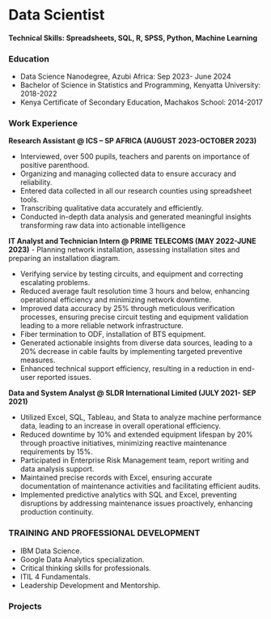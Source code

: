 # Data Scientist

#### Technical Skills: Spreadsheets, SQL, R, SPSS, Python, Machine Learning

### Education
-	Data Science Nanodegree, Azubi Africa:  Sep 2023- June 2024
-	Bachelor of Science in Statistics and Programming, Kenyatta University: 2018-2022
-	Kenya Certificate of Secondary Education, Machakos School:  2014-2017

### Work Experience
**Research Assistant @ ICS – SP AFRICA (AUGUST 2023-OCTOBER  2023)**
-	Interviewed, over 500 pupils, teachers and parents on importance of positive parenthood. 
-	Organizing and managing collected data to ensure accuracy and reliability.
-	Entered data collected in all our research counties using spreadsheet tools.
-	Transcribing qualitative data accurately and efficiently.
-	Conducted in-depth data analysis and generated meaningful insights transforming raw data into actionable intelligence
  
**IT Analyst and Technician Intern @ PRIME TELECOMS (MAY 2022-JUNE  2023)**
 	-	Planning network installation, assessing installation sites and preparing an installation diagram.
  -	Verifying service by testing circuits, and equipment and correcting escalating problems.
  -	Reduced average fault resolution time 3 hours and below, enhancing operational efficiency and minimizing network downtime.
  -	Improved data accuracy by 25% through meticulous verification processes, ensuring precise circuit testing and equipment validation leading to a more reliable network infrastructure.
  -	Fiber termination to ODF, installation of BTS equipment.
  -	Generated actionable insights from diverse data sources, leading to a 20% decrease in cable faults by implementing targeted preventive measures.
  -	Enhanced technical support efficiency, resulting in a reduction in end-user reported issues.

**Data and System Analyst @ SLDR International Limited (JULY 2021- SEP 2021)** 
-	Utilized Excel, SQL, Tableau, and Stata to analyze machine performance data, leading to an increase in overall operational efficiency.
-	Reduced downtime by 10% and extended equipment lifespan by 20% through proactive initiatives, minimizing reactive maintenance requirements by 15%.
-	Participated in Enterprise Risk Management team, report writing and data analysis support.
-	Maintained precise records with Excel, ensuring accurate documentation of maintenance activities and facilitating efficient audits.
-	Implemented predictive analytics with SQL and Excel, preventing disruptions by addressing maintenance issues proactively, enhancing production continuity.

### TRAINING AND PROFESSIONAL DEVELOPMENT
-	IBM Data Science.
-	Google Data Analytics specialization.
-	Critical thinking skills for professionals.
-	ITIL 4 Fundamentals.
-	Leadership Development and Mentorship.


### Projects
